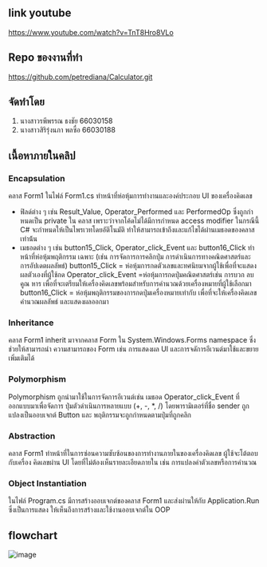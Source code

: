 ## link youtube
https://www.youtube.com/watch?v=TnT8Hro8VLo

## Repo ของงานที่ทำ
https://github.com/petrediana/Calculator.git

## จัดทำโดย
1. นางสาวรพีพรรณ ธงชัย 66030158
2. นางสาวสิริรุ่งนภา พลซื่อ 66030188

## เนื้อหาภายในคลิป
### Encapsulation
คลาส Form1 ในไฟล์ Form1.cs ทําหน้าที่ห่อหุ้มการทํางานและองค์ประกอบ UI ของเครื่องคิดเลข
- ฟิลด์ต่าง ๆ เช่น Result_Value, Operator_Performed และ PerformedOp ซึ่งถูกกําหนดเป็น private ใน
คลาส เพราะว่าจากโค้ดไม่ได้มีการกําหนด access modifier ในกรณีนี้ C# จะกําหนดให้เป็นไพรเวทโดยอัติโนมัติ
ทําให้สามารถเข้าถึงและแก้ไขได้ผ่านเมธอดของคลาสเท่าน้้น
- เมธอดต่าง ๆ เช่น button15_Click, Operator_click_Event และ button16_Click ทําหน้าที่ห่อหุ้มพฤติกรรม
เฉพาะ (เช่น การจัดการการคลิกปุ่ม การดําเนินการทางคณิตศาสตร์และการอัปเดตผลลัพธ์)
button15_Click = ห่อหุ้มการกดตัวเลขและทศนิยมจากผู้ใช้เพื่อที่จะแสดงผลตัวเองที่ผู้ใช้กด
Operator_click_Event =ห่อหุ้มการกดปุ่มคณิตศาสตร์เช่น การบวก ลบ คูณ หาร
เพื่อที่จะเตรียมให้เครื่องคิดเลขพร้อมสําหรับการคํานวณด้วยเครื่องหมายที่ผู้ใช้เลือกมา
button16_Click = ห่อหุ้มพฤติกรรมของการกดปุ่มเครื่องหมายเท่ากับ เพื่อที่จะให้เครื่องคิดเลขคํานวณผลลัพธ์
และแสดงผลออกมา

### Inheritance
คลาส Form1 inherit มาจากคลาส Form ใน System.Windows.Forms namespace ซึ่งช่วยให้สามารถนํา
ความสามารถของ Form เช่น การแสดงผล UI และการจดัการอีเวนต์มาใช้และขยายเพิ่มเติมได้

### Polymorphism
Polymorphism ถูกนํามาใช้ในการจัดการอีเวนต์เช่น เมธอด Operator_click_Event ที่ออกแบบมาเพื่อจัดการ
ปุ่มตัวดําเนินการหลายแบบ (+, -, *, /) โดยพารามิเตอร์ที่ชื่อ sender ถูกแปลงเป็นออบเจกต์ Button และ
พฤติกรรมจะถูกกําหนดตามปุ่มที่ถูกคลิก

### Abstraction
คลาส Form1 ทําหน้าที่ในการซ่อนความซับซ้อนของการทํางานภายในของเครื่องคิดเลข ผู้ใช้จะโต้ตอบกับเครื่อง
คิดเลขผ่าน UI โดยที่ไม่ต้องเห็นรายละเอียดภายใน เช่น การแปลงค่าตัวเลขหรือการคํานวณ

### Object Instantiation
ในไฟล์ Program.cs มีการสร้างออบเจกต์ของคลาส Form1 และส่งผ่านให้กับ Application.Run ซึ่งเป็นการแสดง
ให้เห็นถึงการสร้างและใช้งานออบเจกต์ใน OOP

## flowchart
![image](https://github.com/user-attachments/assets/524e5b92-c05d-43be-a1be-82233625dfdc)
